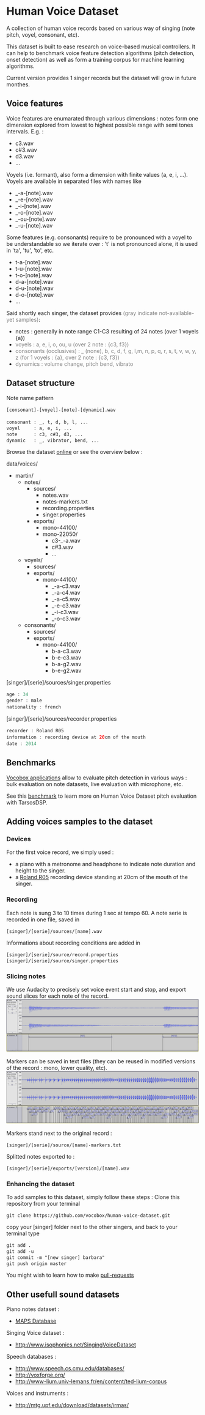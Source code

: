# Human Voice Dataset

A collection of human voice records based on various way of singing (note pitch, voyel, consonant, etc).

This dataset is built to ease research on voice-based musical controllers. It can help to benchmark voice feature detection algorithms (pitch detection, onset detection) as well as form a training corpus for machine learning algorithms.

Current version provides 1 singer records but the dataset will grow in future monthes.



## Voice features

Voice features are enumarated through various dimensions : notes form one dimension explored from lowest to highest possible range with semi tones intervals.  E.g. :
* c3.wav
* c#3.wav
* d3.wav
* ...

Voyels (i.e. formant), also form a dimension with finite values (a, e, i, ...). Voyels are available in separated files with names like
* _-a-[note].wav
* _-e-[note].wav
* _-i-[note].wav
* _-o-[note].wav
* _-ou-[note].wav
* _-u-[note].wav

Some features (e.g. consonants) require to be pronounced with a voyel to be understandable so we iterate over : 't' is not pronounced alone, it is used in 'ta', 'tu', 'to', etc.  
* t-a-[note].wav
* t-u-[note].wav
* t-o-[note].wav
* d-a-[note].wav
* d-u-[note].wav
* d-o-[note].wav
* ...



Said shortly each singer, the dataset provides <font color="gray">(gray indicate not-available-yet samples)</font>:
* notes : generally in note range C1-C3 resulting of 24 notes (over 1 voyels {a})
* <font color="gray">voyels : a, e, i, o, ou, u (over 2 note : {c3, f3})</font>
* <font color="gray">consonants (occlusives) : _ (none), b, c, d, f, g, l,m, n, p, q, r, s, t, v, w, y, z (for 1 voyels : {a}, over 2 note : {c3, f3})</font>
* <font color="gray">dynamics : volume change, pitch bend, vibrato</font>


## Dataset structure

Note name pattern

```
[consonant]-[voyel]-[note]-[dynamic].wav

consonant : _, t, d, b, l, ...
voyel     : a, e, i, ...
note      : c3, c#3, d3, ...
dynamic   : _, vibrator, bend, ...
```

Browse the dataset <a href="https://github.com/vocobox/human-voice-dataset/tree/master/data/voices/martin">online</a> or see the overview below :

data/voices/
* martin/
  * notes/
    * sources/
      * notes.wav
      * notes-markers.txt
      * recording.properties
      * singer.properties
    * exports/
      * mono-44100/
      * mono-22050/
        * c3-_-a.wav
        * c#3.wav
        * ...
  * voyels/
    * sources/
    * exports/
      * mono-44100/
        * _-a-c3.wav
        * _-a-c4.wav
        * _-a-c5.wav
        * _-e-c3.wav
        * _-i-c3.wav
        * _-o-c3.wav
  * consonants/
    * sources/
    * exports/
      * mono-44100/
        * b-a-c3.wav
        * b-e-c3.wav
        * b-a-g2.wav
        * b-e-g2.wav


[singer]/[serie]/sources/singer.properties
``` java
age : 34
gender : male
nationality : french
```

[singer]/[serie]/sources/recorder.properties
``` java
recorder : Roland R05
information : recording device at 20cm of the mouth
date : 2014
```

## Benchmarks

<a href="https://github.com/vocobox/vocobox/">Vocobox applications</a> allow to evaluate pitch detection in various ways : bulk evaluation on note datasets, live evaluation with microphone, etc.

See this <a href="https://github.com/vocobox/vocobox/blob/master/Benchmark.md">benchmark</a> to learn more on Human Voice Dataset pitch evaluation with TarsosDSP.


## Adding voices samples to the dataset

### Devices
For the first voice record, we simply used :
* a piano with a metronome and headphone to indicate note duration and height to the singer.
* a <a href="http://www.rolandus.com/products/details/1077">Roland R05</a> recording device standing at 20cm of the mouth of the singer.

### Recording
Each note is sung 3 to 10 times during 1 sec at tempo 60. A note serie is recorded in one file, saved in

```
[singer]/[serie]/sources/[name].wav
```

Informations about recording conditions are added in
```
[singer]/[serie]/source/record.properties
[singer]/[serie]/source/singer.properties
```

### Slicing notes
We use Audacity to precisely set voice event start and stop, and export sound slices for each note of the record.
<img src="doc/images/marqueurs-zoom.png">

Markers can be saved in text files (they can be reused in modified versions of the record : mono, lower quality, etc).
<img src="doc/images/marqueurs.png">

Markers stand next to the original record :
```
[singer]/[serie]/source/[name]-markers.txt
```

Splitted notes exported to :
```
[singer]/[serie]/exports/[version]/[name].wav
```

### Enhancing the dataset
To add samples to this dataset, simply follow these steps :
Clone this repository from your terminal

```
git clone https://github.com/vocobox/human-voice-dataset.git
```

copy your [singer] folder next to the other singers, and back to your terminal type
```
git add .
git add -u
git commit -m "[new singer] barbara"
git push origin master
```

You might wish to learn how to make <a href="https://help.github.com/articles/using-pull-requests/">pull-requests</a>

## Other usefull sound datasets

Piano notes dataset :
* <a href="http://www.tsi.telecom-paristech.fr/aao/en/2010/07/08/maps-database-a-piano-database-for-multipitch-estimation-and-automatic-transcription-of-music/">MAPS Database</a>

Singing Voice dataset :
*  http://www.isophonics.net/SingingVoiceDataset

Speech databases :
* http://www.speech.cs.cmu.edu/databases/
* http://voxforge.org/
* http://www-lium.univ-lemans.fr/en/content/ted-lium-corpus

Voices and instruments :
* http://mtg.upf.edu/download/datasets/irmas/
